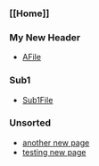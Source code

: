 ### [[Home]]

### My New Header
  - [AFile](AFile)

### Sub1
  - [Sub1File](Sub1File)

### Unsorted
- [another new page](another-new-page)
- [testing new page](testing-new-page)